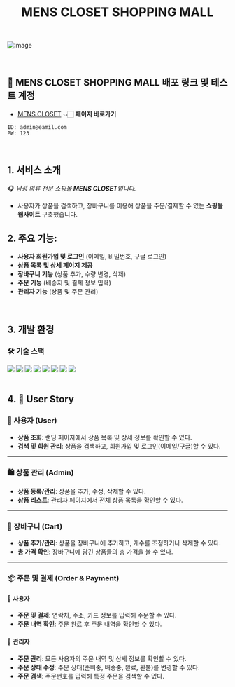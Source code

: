 <h1 align="center">MENS CLOSET SHOPPING MALL</h1>

</br>

![image](https://github.com/user-attachments/assets/50a063d5-148e-4ab9-a0b4-a5682cd59831)

</br>

## 💫 MENS CLOSET SHOPPING MALL 배포 링크 및 테스트 계정

- [MENS CLOSET](https://mens-closet.netlify.app) 👈🏻 **페이지 바로가기**


```수정하기
ID: admin@eamil.com
PW: 123
```

<br>

## 1. 서비스 소개

🎧 <em>남성 의류 전문 쇼핑몰 <strong>MENS CLOSET</strong>입니다.</em>
- 사용자가 상품을 검색하고, 장바구니를 이용해 상품을 주문/결제할 수 있는 **쇼핑몰 웹사이트** 구축했습니다.
  

## 2. 주요 기능:
- **사용자 회원가입 및 로그인** (이메일, 비밀번호, 구글 로그인)
- **상품 목록 및 상세 페이지 제공**
- **장바구니 기능** (상품 추가, 수량 변경, 삭제)
- **주문 기능** (배송지 및 결제 정보 입력)
- **관리자 기능** (상품 및 주문 관리)

<br>

## 3. 개발 환경

### 🛠 기술 스택

<div>
    <img src="https://img.shields.io/badge/React-grey?style=for-the-badge&logo=React&logoColor=61DAFB"/>
    <img src="https://img.shields.io/badge/Redux--Thunk-grey?style=for-the-badge&logo=Redux&logoColor=764ABC"/>
    <img src="https://img.shields.io/badge/Redux Toolkit-grey?style=for-the-badge&logo=Redux&logoColor=764ABC"/>
    <img src="https://img.shields.io/badge/MongoDB-grey?style=for-the-badge&logo=MongoDB&logoColor=47A248"/>
    <img src="https://img.shields.io/badge/Mongoose-grey?style=for-the-badge&logo=Node.js&logoColor=green"/>
    <img src="https://img.shields.io/badge/Glitch-grey?style=for-the-badge&logo=Glitch&logoColor=33FFFA"/>
    <img src="https://img.shields.io/badge/Netlify-grey?style=for-the-badge&logo=Netlify&logoColor=00C7B7"/>
    <img src="https://img.shields.io/badge/GitHub Actions-grey?style=for-the-badge&logo=GitHub Actions&logoColor=2088FF"/>
</div>

<br>

## 4. 📖 User Story

### 👤 사용자 (User)
- **상품 조회**: 랜딩 페이지에서 상품 목록 및 상세 정보를 확인할 수 있다.
- **검색 및 회원 관리**: 상품을 검색하고, 회원가입 및 로그인(이메일/구글)할 수 있다.

---

### 🛍️ 상품 관리 (Admin)
- **상품 등록/관리**: 상품을 추가, 수정, 삭제할 수 있다.
- **상품 리스트**: 관리자 페이지에서 전체 상품 목록을 확인할 수 있다.

---

### 🛒 장바구니 (Cart)
- **상품 추가/관리**: 상품을 장바구니에 추가하고, 개수를 조정하거나 삭제할 수 있다.
- **총 가격 확인**: 장바구니에 담긴 상품들의 총 가격을 볼 수 있다.

---

### 📦 주문 및 결제 (Order & Payment)

#### 🔹 사용자
- **주문 및 결제**: 연락처, 주소, 카드 정보를 입력해 주문할 수 있다.
- **주문 내역 확인**: 주문 완료 후 주문 내역을 확인할 수 있다.

#### 🔹 관리자
- **주문 관리**: 모든 사용자의 주문 내역 및 상세 정보를 확인할 수 있다.
- **주문 상태 수정**: 주문 상태(준비중, 배송중, 완료, 환불)를 변경할 수 있다.
- **주문 검색**: 주문번호를 입력해 특정 주문을 검색할 수 있다.



